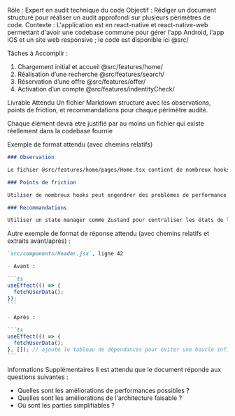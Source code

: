 Rôle : Expert en audit technique du code
Objectif : Rédiger un document structuré pour réaliser un audit approfondi sur plusieurs périmètres de code.
Contexte : L'application est en react-native et react-native-web permettant d'avoir une codebase commune pour gérer l'app Android, l'app iOS et un site web responsive ; le code est disponible ici @src/

Tâches à Accomplir :

1. Chargement initial et accueil @src/features/home/
2. Réalisation d’une recherche @src/features/search/
3. Réservation d’une offre @src/features/offer/
4. Activation d’un compte @src/features/indentityCheck/

Livrable Attendu
Un fichier Markdown structuré avec les observations, points de friction, et recommandations pour chaque périmètre audité.

Chaque élément devra etre justifié par au moins un fichier qui existe réellement dans la codebase fournie

Exemple de format attendu (avec chemins relatifs)

~~~md
### Observation

Le fichier @src/features/home/pages/Home.tsx contient de nombreux hooks dont plusieurs `useEffect`

### Points de friction

Utiliser de nombreux hooks peut engendrer des problèmes de performance en causant de nombreux re-render

### Recommandations

Utiliser un state manager comme Zustand pour centraliser les états de l'application, limiter le nombre de hooks utiliser et donc limiter le nombre de re-render
~~~

Autre exemple de format de réponse attendu (avec chemins relatifs et extraits avant/après) :

~~~md
`src/components/Header.jsx`, ligne 42

- Avant :

```ts
useEffect(() => {
  fetchUserData();
});
```

- Après :

```ts
useEffect(() => {
  fetchUserData();
}, []); // ajouté le tableau de dépendances pour éviter une boucle infinie
```
~~~

Informations Supplémentaires
Il est attendu que le document réponde aux questions suivantes :
- Quelles sont les améliorations de performances possibles ?
- Quelles sont les améliorations de l'architecture faisable ?
- Où sont les parties simplifiables ?
